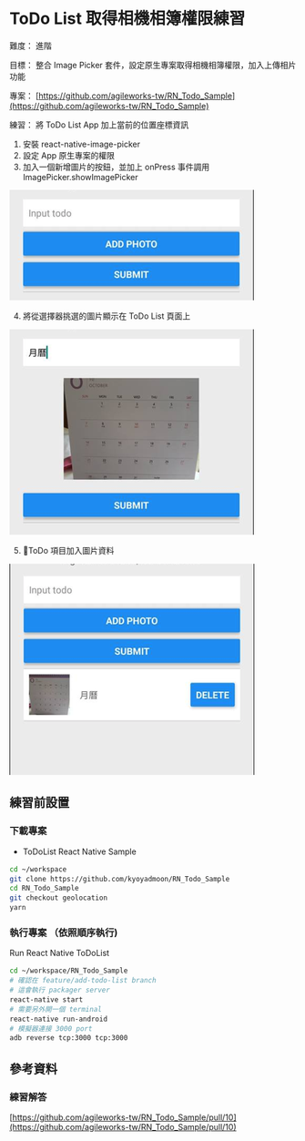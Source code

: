 # ToDo List 取得相機相簿權限練習

難度： 進階

目標： 整合 Image Picker 套件，設定原生專案取得相機相簿權限，加入上傳相片功能

專案： [https://github.com/agileworks-tw/RN_Todo_Sample](https://github.com/agileworks-tw/RN_Todo_Sample)

練習：
將 ToDo List App 加上當前的位置座標資訊

1. 安裝 react-native-image-picker
2. 設定 App 原生專案的權限
3. 加入一個新增圖片的按鈕，並加上 onPress 事件調用 ImagePicker.showImagePicker

![](assets/2018-10-25-14-12-01.png)

4. 將從選擇器挑選的圖片顯示在 ToDo List 頁面上

![](assets/2018-10-25-14-12-39.png)

5. ToDo 項目加入圖片資料

![](assets/2018-10-25-14-14-42.png)

## 練習前設置

### 下載專案

- ToDoList React Native Sample

```bash
cd ~/workspace
git clone https://github.com/kyoyadmoon/RN_Todo_Sample
cd RN_Todo_Sample
git checkout geolocation
yarn
```

### 執行專案 （依照順序執行)

Run React Native ToDoList

```bash
cd ~/workspace/RN_Todo_Sample
# 確認在 feature/add-todo-list branch
# 這會執行 packager server
react-native start
# 需要另外開一個 terminal
react-native run-android
# 模擬器連接 3000 port
adb reverse tcp:3000 tcp:3000
```

## 參考資料

### 練習解答

[https://github.com/agileworks-tw/RN_Todo_Sample/pull/10](https://github.com/agileworks-tw/RN_Todo_Sample/pull/10)
